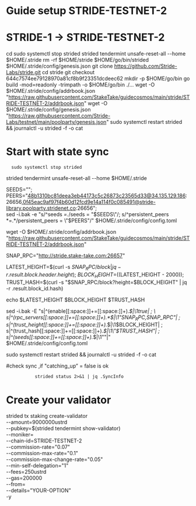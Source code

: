 # Guide setup STRIDE-TESTNET-2
# STRIDE-1 -> STRIDE-TESTNET-2
   cd
   sudo systemctl stop strided
   strided tendermint unsafe-reset-all --home $HOME/.stride
   rm -rf $HOME/stride $HOME/go/bin/strided $HOME/.stride/config/genesis.json
   git clone https://github.com/Stride-Labs/stride.git
   cd stride
   git checkout 644c7574ee79128970a81cf8b9f23351dcdeec62
   mkdir -p $HOME/go/bin
   go build -mod=readonly -trimpath -o $HOME/go/bin ./...
   wget -O $HOME/.stride/config/addrbook.json "https://raw.githubusercontent.com/StakeTake/guidecosmos/main/stride/STRIDE-TESTNET-2/addrbook.json"
   wget -O $HOME/.stride/config/genesis.json "https://raw.githubusercontent.com/Stride-Labs/testnet/main/poolparty/genesis.json"
   sudo systemctl restart strided && journalctl -u strided -f -o cat
   
# Start with state sync
      sudo systemctl stop strided
   
   strided tendermint unsafe-reset-all --home $HOME/.stride
   
   SEEDS=""; \
   PEERS="48b1310bc81deea3eb44173c5c26873c23565d33@34.135.129.186:26656,0f45eac9af97f4b60d12fcd9e14a114f0c085491@stride-library.poolparty.stridenet.co:26656"; \
   sed -i.bak -e "s/^seeds *=.*/seeds = \"$SEEDS\"/; s/^persistent_peers *=.*/persistent_peers = \"$PEERS\"/" $HOME/.stride/config/config.toml
   
   wget -O $HOME/.stride/config/addrbook.json "https://raw.githubusercontent.com/StakeTake/guidecosmos/main/stride/STRIDE-TESTNET-2/addrbook.json"
   
   SNAP_RPC="http://stride.stake-take.com:26657"
   
   LATEST_HEIGHT=$(curl -s $SNAP_RPC/block | jq -r .result.block.header.height); \
   BLOCK_HEIGHT=$((LATEST_HEIGHT - 2000)); \
   TRUST_HASH=$(curl -s "$SNAP_RPC/block?height=$BLOCK_HEIGHT" | jq -r .result.block_id.hash)
   
   echo $LATEST_HEIGHT $BLOCK_HEIGHT $TRUST_HASH

   sed -i.bak -E "s|^(enable[[:space:]]+=[[:space:]]+).*$|\1true| ; \
   s|^(rpc_servers[[:space:]]+=[[:space:]]+).*$|\1\"$SNAP_RPC,$SNAP_RPC\"| ; \
   s|^(trust_height[[:space:]]+=[[:space:]]+).*$|\1$BLOCK_HEIGHT| ; \
   s|^(trust_hash[[:space:]]+=[[:space:]]+).*$|\1\"$TRUST_HASH\"| ; \
   s|^(seeds[[:space:]]+=[[:space:]]+).*$|\1\"\"|" $HOME/.stride/config/config.toml
   
   sudo systemctl restart strided && journalctl -u strided -f -o cat
   
   #check sync ,if "catching_up” = false is ok
   
               strided status 2>&1 | jq .SyncInfo
               
# Create your validator
   strided tx staking create-validator \
   --amount=9000000ustrd \
   --pubkey=$(strided tendermint show-validator) \
   --moniker=<YOUR-MONIKER> \
   --chain-id=STRIDE-TESTNET-2 \
   --commission-rate="0.07" \
   --commission-max-rate="0.1" \
   --commission-max-change-rate="0.05" \
   --min-self-delegation="1" \
   --fees=250ustrd \
   --gas=200000 \
   --from=<YOUR-ADDRESS-NAME> \
   --details="YOUR-OPTION" \
   -y
